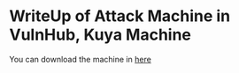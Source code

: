 # WriteUp of Attack Machine in VulnHub, Kuya Machine

You can download the machine in <a href=https://www.vulnhub.com/entry/kuya-1,283/> here  </a>
